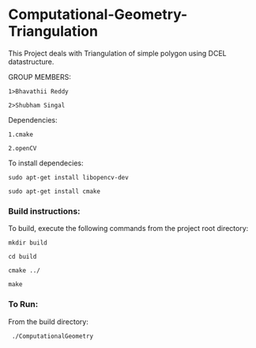 # Computational-Geometry-Triangulation
This Project deals with Triangulation of simple polygon using DCEL datastructure.


GROUP MEMBERS:

	1>Bhavathii Reddy

	2>Shubham Singal

Dependencies:  

	1.cmake   

	2.openCV  

To install dependecies:
	
	sudo apt-get install libopencv-dev
	
	sudo apt-get install cmake 

### Build instructions:

To build, execute the following commands from the project root directory:

	mkdir build

	cd build

	cmake ../

	make


### To Run: 

From the build directory:


	 ./ComputationalGeometry
